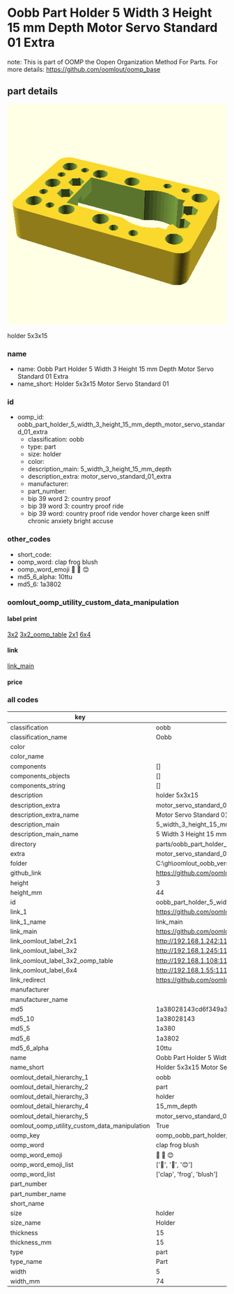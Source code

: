 # Oobb Part Holder 5 Width 3 Height 15 mm Depth Motor Servo Standard 01 Extra  

note: This is part of OOMP the Oopen Organization Method For Parts. For more details: https://github.com/oomlout/oomp_base

##  part details
  

[![](3dpr.png)](3dpr.png)

holder 5x3x15



### name
* name: Oobb Part Holder 5 Width 3 Height 15 mm Depth Motor Servo Standard 01 Extra
* name_short: Holder 5x3x15 Motor Servo Standard 01
### id
* oomp_id: oobb_part_holder_5_width_3_height_15_mm_depth_motor_servo_standard_01_extra
  * classification: oobb
  * type: part
  * size: holder
  * color: 
  * description_main: 5_width_3_height_15_mm_depth
  * description_extra: motor_servo_standard_01_extra
  * manufacturer: 
  * part_number: 
  * bip 39 word 2: country proof
  * bip 39 word 3: country proof ride
  * bip 39 word: country proof ride vendor hover charge keen sniff chronic anxiety bright accuse

### other_codes
* short_code: 
* oomp_word: clap frog blush
* oomp_word_emoji :clap: :frog: :blush:
* md5_6_alpha: 10ttu
* md5_6: 1a3802






### oomlout_oomp_utility_custom_data_manipulation
#### label print
[3x2](http://192.168.1.245:1112/?label=oomp%2010ttu)
[3x2_oomp_table](http://192.168.1.108:1112/?label=oomp%2010ttu)
[2x1](http://192.168.1.242:1112/?label=oomp%2010ttu)
[6x4](http://192.168.1.55:1112/?label=oomp%2010ttu)    

#### link

[link_main](https://github.com/oomlout/oomlout_oobb_version_4_generated_parts/tree/main/navigation_oomp/oobb/part/holder/5_width_3_height_15_mm_depth/motor_servo_standard_01_extra/part)                              

#### price







### all codes 
| key | value |  
| --- | --- |  
| classification | oobb |  
| classification_name | Oobb |  
| color |  |  
| color_name |  |  
| components | [] |  
| components_objects | [] |  
| components_string | [] |  
| description | holder 5x3x15 |  
| description_extra | motor_servo_standard_01_extra |  
| description_extra_name | Motor Servo Standard 01 Extra |  
| description_main | 5_width_3_height_15_mm_depth |  
| description_main_name | 5 Width 3 Height 15 mm Depth |  
| directory | parts/oobb_part_holder_5_width_3_height_15_mm_depth_motor_servo_standard_01_extra |  
| extra | motor_servo_standard_01 |  
| folder | C:\gh\oomlout_oobb_version_4_generated_parts\parts\oobb_part_holder_5_width_3_height_15_mm_depth_motor_servo_standard_01_extra |  
| github_link | https://github.com/oomlout/oomlout_oomp_part_src/tree/main/parts/oobb_part_holder_5_width_3_height_15_mm_depth_motor_servo_standard_01_extra |  
| height | 3 |  
| height_mm | 44 |  
| id | oobb_part_holder_5_width_3_height_15_mm_depth_motor_servo_standard_01_extra |  
| link_1 | https://github.com/oomlout/oomlout_oobb_version_4_generated_parts/tree/main/navigation_oomp/oobb/part/holder/5_width_3_height_15_mm_depth/motor_servo_standard_01_extra/part |  
| link_1_name | link_main |  
| link_main | https://github.com/oomlout/oomlout_oobb_version_4_generated_parts/tree/main/navigation_oomp/oobb/part/holder/5_width_3_height_15_mm_depth/motor_servo_standard_01_extra/part |  
| link_oomlout_label_2x1 | http://192.168.1.242:1112/?label=oomp%2010ttu |  
| link_oomlout_label_3x2 | http://192.168.1.245:1112/?label=oomp%2010ttu |  
| link_oomlout_label_3x2_oomp_table | http://192.168.1.108:1112/?label=oomp%2010ttu |  
| link_oomlout_label_6x4 | http://192.168.1.55:1112/?label=oomp%2010ttu |  
| link_redirect | https://github.com/oomlout/oomlout_oobb_version_4_generated_parts/tree/main/parts/oobb_holder_05_03_15_ex_motor_servo_standard_01 |  
| manufacturer |  |  
| manufacturer_name |  |  
| md5 | 1a38028143cd6f349a373f2372eb1188 |  
| md5_10 | 1a38028143 |  
| md5_5 | 1a380 |  
| md5_6 | 1a3802 |  
| md5_6_alpha | 10ttu |  
| name | Oobb Part Holder 5 Width 3 Height 15 mm Depth Motor Servo Standard 01 Extra |  
| name_short | Holder 5x3x15 Motor Servo Standard 01 |  
| oomlout_detail_hierarchy_1 | oobb |  
| oomlout_detail_hierarchy_2 | part |  
| oomlout_detail_hierarchy_3 | holder |  
| oomlout_detail_hierarchy_4 | 15_mm_depth |  
| oomlout_detail_hierarchy_5 | motor_servo_standard_01_extra |  
| oomlout_oomp_utility_custom_data_manipulation | True |  
| oomp_key | oomp_oobb_part_holder_5_width_3_height_15_mm_depth_motor_servo_standard_01_extra |  
| oomp_word | clap frog blush |  
| oomp_word_emoji | :clap: :frog: :blush: |  
| oomp_word_emoji_list | [':clap:', ':frog:', ':blush:'] |  
| oomp_word_list | ['clap', 'frog', 'blush'] |  
| part_number |  |  
| part_number_name |  |  
| short_name |  |  
| size | holder |  
| size_name | Holder |  
| thickness | 15 |  
| thickness_mm | 15 |  
| type | part |  
| type_name | Part |  
| width | 5 |  
| width_mm | 74 |  
